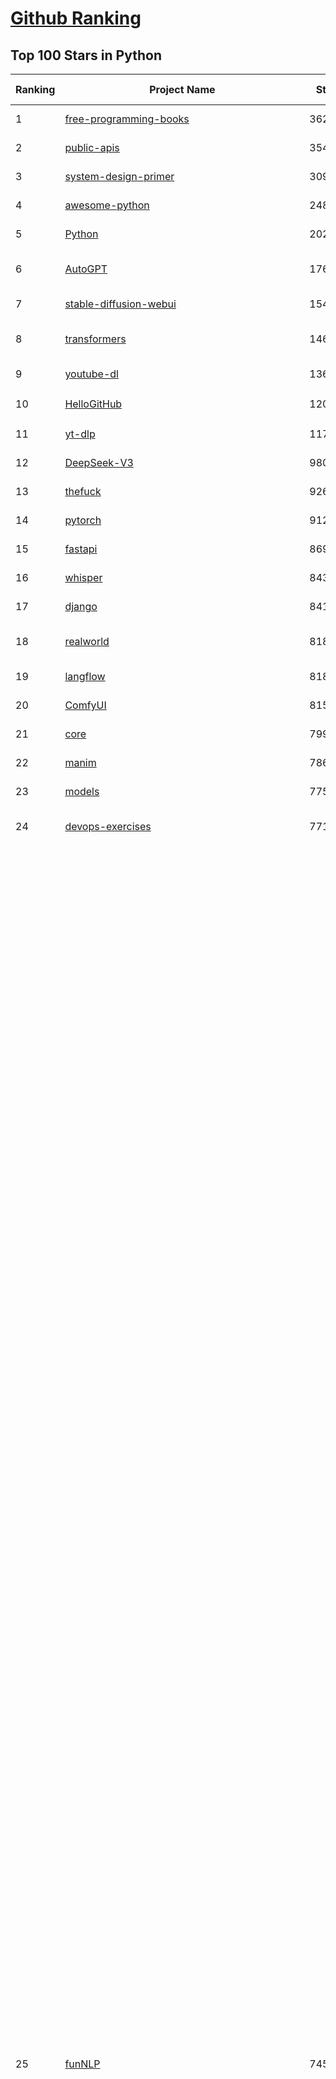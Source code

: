 [Github Ranking](../README.md)
==========

## Top 100 Stars in Python

| Ranking | Project Name | Stars | Forks | Language | Open Issues | Description | Last Commit |
| ------- | ------------ | ----- | ----- | -------- | ----------- | ----------- | ----------- |
| 1 | [free-programming-books](https://github.com/EbookFoundation/free-programming-books) | 362065 | 63684 | Python | 30 | :books: Freely available programming books | 2025-06-28T02:59:36Z |
| 2 | [public-apis](https://github.com/public-apis/public-apis) | 354787 | 37207 | Python | 4 | A collective list of free APIs | 2025-05-20T15:56:34Z |
| 3 | [system-design-primer](https://github.com/donnemartin/system-design-primer) | 309736 | 50991 | Python | 243 | Learn how to design large-scale systems. Prep for the system design interview.  Includes Anki flashcards. | 2025-05-21T11:13:33Z |
| 4 | [awesome-python](https://github.com/vinta/awesome-python) | 248995 | 25929 | Python | 0 | An opinionated list of awesome Python frameworks, libraries, software and resources. | 2024-08-11T17:10:18Z |
| 5 | [Python](https://github.com/TheAlgorithms/Python) | 202484 | 46985 | Python | 71 | All Algorithms implemented in Python | 2025-06-30T17:50:38Z |
| 6 | [AutoGPT](https://github.com/Significant-Gravitas/AutoGPT) | 176647 | 45847 | Python | 141 | AutoGPT is the vision of accessible AI for everyone, to use and to build on. Our mission is to provide the tools, so that you can focus on what matters. | 2025-07-04T23:23:42Z |
| 7 | [stable-diffusion-webui](https://github.com/AUTOMATIC1111/stable-diffusion-webui) | 154158 | 28634 | Python | 2354 | Stable Diffusion web UI | 2025-05-03T06:17:03Z |
| 8 | [transformers](https://github.com/huggingface/transformers) | 146458 | 29531 | Python | 1078 | 🤗 Transformers: the model-definition framework for state-of-the-art machine learning models in text, vision, audio, and multimodal models, for both inference and training.  | 2025-07-04T20:37:51Z |
| 9 | [youtube-dl](https://github.com/ytdl-org/youtube-dl) | 136350 | 10387 | Python | 3643 | Command-line program to download videos from YouTube.com and other video sites | 2025-05-04T11:53:05Z |
| 10 | [HelloGitHub](https://github.com/521xueweihan/HelloGitHub) | 120384 | 10512 | Python | 199 | :octocat: 分享 GitHub 上有趣、入门级的开源项目。Share interesting, entry-level open source projects on GitHub. | 2025-06-27T04:22:51Z |
| 11 | [yt-dlp](https://github.com/yt-dlp/yt-dlp) | 117691 | 9298 | Python | 1566 | A feature-rich command-line audio/video downloader | 2025-07-02T13:21:07Z |
| 12 | [DeepSeek-V3](https://github.com/deepseek-ai/DeepSeek-V3) | 98011 | 15945 | Python | 42 | None | 2025-06-27T08:46:37Z |
| 13 | [thefuck](https://github.com/nvbn/thefuck) | 92657 | 3720 | Python | 283 | Magnificent app which corrects your previous console command. | 2024-07-19T14:56:13Z |
| 14 | [pytorch](https://github.com/pytorch/pytorch) | 91260 | 24590 | Python | 15295 | Tensors and Dynamic neural networks in Python with strong GPU acceleration | 2025-07-05T03:57:37Z |
| 15 | [fastapi](https://github.com/fastapi/fastapi) | 86919 | 7554 | Python | 49 | FastAPI framework, high performance, easy to learn, fast to code, ready for production | 2025-07-04T05:22:23Z |
| 16 | [whisper](https://github.com/openai/whisper) | 84376 | 10283 | Python | 0 | Robust Speech Recognition via Large-Scale Weak Supervision | 2025-06-26T01:05:52Z |
| 17 | [django](https://github.com/django/django) | 84106 | 32704 | Python | 0 | The Web framework for perfectionists with deadlines. | 2025-07-03T13:23:25Z |
| 18 | [realworld](https://github.com/gothinkster/realworld) | 81811 | 7450 | Python | 42 | "The mother of all demo apps" — Exemplary fullstack Medium.com clone powered by React, Angular, Node, Django, and many more | 2025-07-04T16:58:51Z |
| 19 | [langflow](https://github.com/langflow-ai/langflow) | 81802 | 6996 | Python | 419 | Langflow is a powerful tool for building and deploying AI-powered agents and workflows. | 2025-07-05T00:25:26Z |
| 20 | [ComfyUI](https://github.com/comfyanonymous/ComfyUI) | 81564 | 9031 | Python | 2397 | The most powerful and modular diffusion model GUI, api and backend with a graph/nodes interface. | 2025-07-04T21:27:05Z |
| 21 | [core](https://github.com/home-assistant/core) | 79968 | 34223 | Python | 2573 | :house_with_garden: Open source home automation that puts local control and privacy first. | 2025-07-04T22:20:38Z |
| 22 | [manim](https://github.com/3b1b/manim) | 78670 | 6774 | Python | 446 | Animation engine for explanatory math videos | 2025-06-14T15:50:43Z |
| 23 | [models](https://github.com/tensorflow/models) | 77596 | 45562 | Python | 1075 | Models and examples built with TensorFlow | 2025-06-26T05:06:42Z |
| 24 | [devops-exercises](https://github.com/bregman-arie/devops-exercises) | 77126 | 17320 | Python | 35 | Linux, Jenkins, AWS, SRE, Prometheus, Docker, Python, Ansible, Git, Kubernetes, Terraform, OpenStack, SQL, NoSQL, Azure, GCP, DNS, Elastic, Network, Virtualization. DevOps Interview Questions | 2025-04-24T19:36:05Z |
| 25 | [funNLP](https://github.com/fighting41love/funNLP) | 74560 | 14903 | Python | 33 | 中英文敏感词、语言检测、中外手机/电话归属地/运营商查询、名字推断性别、手机号抽取、身份证抽取、邮箱抽取、中日文人名库、中文缩写库、拆字词典、词汇情感值、停用词、反动词表、暴恐词表、繁简体转换、英文模拟中文发音、汪峰歌词生成器、职业名称词库、同义词库、反义词库、否定词库、汽车品牌词库、汽车零件词库、连续英文切割、各种中文词向量、公司名字大全、古诗词库、IT词库、财经词库、成语词库、地名词库、历史名人词库、诗词词库、医学词库、饮食词库、法律词库、汽车词库、动物词库、中文聊天语料、中文谣言数据、百度中文问答数据集、句子相似度匹配算法集合、bert资源、文本生成&摘要相关工具、cocoNLP信息抽取工具、国内电话号码正则匹配、清华大学XLORE:中英文跨语言百科知识图谱、清华大学人工智能技术系列报告、自然语言生成、NLU太难了系列、自动对联数据及机器人、用户名黑名单列表、罪名法务名词及分类模型、微信公众号语料、cs224n深度学习自然语言处理课程、中文手写汉字识别、中文自然语言处理 语料/数据集、变量命名神器、分词语料库+代码、任务型对话英文数据集、ASR 语音数据集 + 基于深度学习的中文语音识别系统、笑声检测器、Microsoft多语言数字/单位/如日期时间识别包、中华新华字典数据库及api(包括常用歇后语、成语、词语和汉字)、文档图谱自动生成、SpaCy 中文模型、Common Voice语音识别数据集新版、神经网络关系抽取、基于bert的命名实体识别、关键词(Keyphrase)抽取包pke、基于医疗领域知识图谱的问答系统、基于依存句法与语义角色标注的事件三元组抽取、依存句法分析4万句高质量标注数据、cnocr：用来做中文OCR的Python3包、中文人物关系知识图谱项目、中文nlp竞赛项目及代码汇总、中文字符数据、speech-aligner: 从“人声语音”及其“语言文本”产生音素级别时间对齐标注的工具、AmpliGraph: 知识图谱表示学习(Python)库：知识图谱概念链接预测、Scattertext 文本可视化(python)、语言/知识表示工具：BERT & ERNIE、中文对比英文自然语言处理NLP的区别综述、Synonyms中文近义词工具包、HarvestText领域自适应文本挖掘工具（新词发现-情感分析-实体链接等）、word2word：(Python)方便易用的多语言词-词对集：62种语言/3,564个多语言对、语音识别语料生成工具：从具有音频/字幕的在线视频创建自动语音识别(ASR)语料库、构建医疗实体识别的模型（包含词典和语料标注）、单文档非监督的关键词抽取、Kashgari中使用gpt-2语言模型、开源的金融投资数据提取工具、文本自动摘要库TextTeaser: 仅支持英文、人民日报语料处理工具集、一些关于自然语言的基本模型、基于14W歌曲知识库的问答尝试--功能包括歌词接龙and已知歌词找歌曲以及歌曲歌手歌词三角关系的问答、基于Siamese bilstm模型的相似句子判定模型并提供训练数据集和测试数据集、用Transformer编解码模型实现的根据Hacker News文章标题自动生成评论、用BERT进行序列标记和文本分类的模板代码、LitBank：NLP数据集——支持自然语言处理和计算人文学科任务的100部带标记英文小说语料、百度开源的基准信息抽取系统、虚假新闻数据集、Facebook: LAMA语言模型分析，提供Transformer-XL/BERT/ELMo/GPT预训练语言模型的统一访问接口、CommonsenseQA：面向常识的英文QA挑战、中文知识图谱资料、数据及工具、各大公司内部里大牛分享的技术文档 PDF 或者 PPT、自然语言生成SQL语句（英文）、中文NLP数据增强（EDA）工具、英文NLP数据增强工具 、基于医药知识图谱的智能问答系统、京东商品知识图谱、基于mongodb存储的军事领域知识图谱问答项目、基于远监督的中文关系抽取、语音情感分析、中文ULMFiT-情感分析-文本分类-语料及模型、一个拍照做题程序、世界各国大规模人名库、一个利用有趣中文语料库 qingyun 训练出来的中文聊天机器人、中文聊天机器人seqGAN、省市区镇行政区划数据带拼音标注、教育行业新闻语料库包含自动文摘功能、开放了对话机器人-知识图谱-语义理解-自然语言处理工具及数据、中文知识图谱：基于百度百科中文页面-抽取三元组信息-构建中文知识图谱、masr: 中文语音识别-提供预训练模型-高识别率、Python音频数据增广库、中文全词覆盖BERT及两份阅读理解数据、ConvLab：开源多域端到端对话系统平台、中文自然语言处理数据集、基于最新版本rasa搭建的对话系统、基于TensorFlow和BERT的管道式实体及关系抽取、一个小型的证券知识图谱/知识库、复盘所有NLP比赛的TOP方案、OpenCLaP：多领域开源中文预训练语言模型仓库、UER：基于不同语料+编码器+目标任务的中文预训练模型仓库、中文自然语言处理向量合集、基于金融-司法领域(兼有闲聊性质)的聊天机器人、g2pC：基于上下文的汉语读音自动标记模块、Zincbase 知识图谱构建工具包、诗歌质量评价/细粒度情感诗歌语料库、快速转化「中文数字」和「阿拉伯数字」、百度知道问答语料库、基于知识图谱的问答系统、jieba_fast 加速版的jieba、正则表达式教程、中文阅读理解数据集、基于BERT等最新语言模型的抽取式摘要提取、Python利用深度学习进行文本摘要的综合指南、知识图谱深度学习相关资料整理、维基大规模平行文本语料、StanfordNLP 0.2.0：纯Python版自然语言处理包、NeuralNLP-NeuralClassifier：腾讯开源深度学习文本分类工具、端到端的封闭域对话系统、中文命名实体识别：NeuroNER vs. BertNER、新闻事件线索抽取、2019年百度的三元组抽取比赛：“科学空间队”源码、基于依存句法的开放域文本知识三元组抽取和知识库构建、中文的GPT2训练代码、ML-NLP - 机器学习(Machine Learning)NLP面试中常考到的知识点和代码实现、nlp4han:中文自然语言处理工具集(断句/分词/词性标注/组块/句法分析/语义分析/NER/N元语法/HMM/代词消解/情感分析/拼写检查、XLM：Facebook的跨语言预训练语言模型、用基于BERT的微调和特征提取方法来进行知识图谱百度百科人物词条属性抽取、中文自然语言处理相关的开放任务-数据集-当前最佳结果、CoupletAI - 基于CNN+Bi-LSTM+Attention 的自动对对联系统、抽象知识图谱、MiningZhiDaoQACorpus - 580万百度知道问答数据挖掘项目、brat rapid annotation tool: 序列标注工具、大规模中文知识图谱数据：1.4亿实体、数据增强在机器翻译及其他nlp任务中的应用及效果、allennlp阅读理解:支持多种数据和模型、PDF表格数据提取工具 、 Graphbrain：AI开源软件库和科研工具，目的是促进自动意义提取和文本理解以及知识的探索和推断、简历自动筛选系统、基于命名实体识别的简历自动摘要、中文语言理解测评基准，包括代表性的数据集&基准模型&语料库&排行榜、树洞 OCR 文字识别 、从包含表格的扫描图片中识别表格和文字、语声迁移、Python口语自然语言处理工具集(英文)、 similarity：相似度计算工具包，java编写、海量中文预训练ALBERT模型 、Transformers 2.0 、基于大规模音频数据集Audioset的音频增强 、Poplar：网页版自然语言标注工具、图片文字去除，可用于漫画翻译 、186种语言的数字叫法库、Amazon发布基于知识的人-人开放领域对话数据集 、中文文本纠错模块代码、繁简体转换 、 Python实现的多种文本可读性评价指标、类似于人名/地名/组织机构名的命名体识别数据集 、东南大学《知识图谱》研究生课程(资料)、. 英文拼写检查库 、 wwsearch是企业微信后台自研的全文检索引擎、CHAMELEON：深度学习新闻推荐系统元架构 、 8篇论文梳理BERT相关模型进展与反思、DocSearch：免费文档搜索引擎、 LIDA：轻量交互式对话标注工具 、aili - the fastest in-memory index in the East 东半球最快并发索引 、知识图谱车音工作项目、自然语言生成资源大全 、中日韩分词库mecab的Python接口库、中文文本摘要/关键词提取、汉字字符特征提取器 (featurizer)，提取汉字的特征（发音特征、字形特征）用做深度学习的特征、中文生成任务基准测评 、中文缩写数据集、中文任务基准测评 - 代表性的数据集-基准(预训练)模型-语料库-baseline-工具包-排行榜、PySS3：面向可解释AI的SS3文本分类器机器可视化工具 、中文NLP数据集列表、COPE - 格律诗编辑程序、doccano：基于网页的开源协同多语言文本标注工具 、PreNLP：自然语言预处理库、简单的简历解析器，用来从简历中提取关键信息、用于中文闲聊的GPT2模型：GPT2-chitchat、基于检索聊天机器人多轮响应选择相关资源列表(Leaderboards、Datasets、Papers)、(Colab)抽象文本摘要实现集锦(教程 、词语拼音数据、高效模糊搜索工具、NLP数据增广资源集、微软对话机器人框架 、 GitHub Typo Corpus：大规模GitHub多语言拼写错误/语法错误数据集、TextCluster：短文本聚类预处理模块 Short text cluster、面向语音识别的中文文本规范化、BLINK：最先进的实体链接库、BertPunc：基于BERT的最先进标点修复模型、Tokenizer：快速、可定制的文本词条化库、中文语言理解测评基准，包括代表性的数据集、基准(预训练)模型、语料库、排行榜、spaCy 医学文本挖掘与信息提取 、 NLP任务示例项目代码集、 python拼写检查库、chatbot-list - 行业内关于智能客服、聊天机器人的应用和架构、算法分享和介绍、语音质量评价指标(MOSNet, BSSEval, STOI, PESQ, SRMR)、 用138GB语料训练的法文RoBERTa预训练语言模型 、BERT-NER-Pytorch：三种不同模式的BERT中文NER实验、无道词典 - 有道词典的命令行版本，支持英汉互查和在线查询、2019年NLP亮点回顾、 Chinese medical dialogue data 中文医疗对话数据集 、最好的汉字数字(中文数字)-阿拉伯数字转换工具、 基于百科知识库的中文词语多词义/义项获取与特定句子词语语义消歧、awesome-nlp-sentiment-analysis - 情感分析、情绪原因识别、评价对象和评价词抽取、LineFlow：面向所有深度学习框架的NLP数据高效加载器、中文医学NLP公开资源整理 、MedQuAD：(英文)医学问答数据集、将自然语言数字串解析转换为整数和浮点数、Transfer Learning in Natural Language Processing (NLP) 、面向语音识别的中文/英文发音辞典、Tokenizers：注重性能与多功能性的最先进分词器、CLUENER 细粒度命名实体识别 Fine Grained Named Entity Recognition、 基于BERT的中文命名实体识别、中文谣言数据库、NLP数据集/基准任务大列表、nlp相关的一些论文及代码, 包括主题模型、词向量(Word Embedding)、命名实体识别(NER)、文本分类(Text Classificatin)、文本生成(Text Generation)、文本相似性(Text Similarity)计算等，涉及到各种与nlp相关的算法，基于keras和tensorflow 、Python文本挖掘/NLP实战示例、 Blackstone：面向非结构化法律文本的spaCy pipeline和NLP模型通过同义词替换实现文本“变脸” 、中文 预训练 ELECTREA 模型: 基于对抗学习 pretrain Chinese Model 、albert-chinese-ner - 用预训练语言模型ALBERT做中文NER 、基于GPT2的特定主题文本生成/文本增广、开源预训练语言模型合集、多语言句向量包、编码、标记和实现：一种可控高效的文本生成方法、 英文脏话大列表 、attnvis：GPT2、BERT等transformer语言模型注意力交互可视化、CoVoST：Facebook发布的多语种语音-文本翻译语料库，包括11种语言(法语、德语、荷兰语、俄语、西班牙语、意大利语、土耳其语、波斯语、瑞典语、蒙古语和中文)的语音、文字转录及英文译文、Jiagu自然语言处理工具 - 以BiLSTM等模型为基础，提供知识图谱关系抽取 中文分词 词性标注 命名实体识别 情感分析 新词发现 关键词 文本摘要 文本聚类等功能、用unet实现对文档表格的自动检测，表格重建、NLP事件提取文献资源列表 、 金融领域自然语言处理研究资源大列表、CLUEDatasetSearch - 中英文NLP数据集：搜索所有中文NLP数据集，附常用英文NLP数据集 、medical_NER - 中文医学知识图谱命名实体识别 、(哈佛)讲因果推理的免费书、知识图谱相关学习资料/数据集/工具资源大列表、Forte：灵活强大的自然语言处理pipeline工具集 、Python字符串相似性算法库、PyLaia：面向手写文档分析的深度学习工具包、TextFooler：针对文本分类/推理的对抗文本生成模块、Haystack：灵活、强大的可扩展问答(QA)框架、中文关键短语抽取工具 | 2024-05-10T07:38:24Z |
| 26 | [Deep-Live-Cam](https://github.com/hacksider/Deep-Live-Cam) | 71526 | 10229 | Python | 95 | real time face swap and one-click video deepfake with only a single image | 2025-07-02T10:37:16Z |
| 27 | [d2l-zh](https://github.com/d2l-ai/d2l-zh) | 70418 | 11710 | Python | 0 | 《动手学深度学习》：面向中文读者、能运行、可讨论。中英文版被70多个国家的500多所大学用于教学。 | 2024-07-30T09:32:19Z |
| 28 | [screenshot-to-code](https://github.com/abi/screenshot-to-code) | 70302 | 8681 | Python | 100 | Drop in a screenshot and convert it to clean code (HTML/Tailwind/React/Vue) | 2025-07-03T21:04:54Z |
| 29 | [flask](https://github.com/pallets/flask) | 69878 | 16494 | Python | 3 | The Python micro framework for building web applications. | 2025-06-12T20:48:14Z |
| 30 | [gpt_academic](https://github.com/binary-husky/gpt_academic) | 68885 | 8358 | Python | 259 | 为GPT/GLM等LLM大语言模型提供实用化交互接口，特别优化论文阅读/润色/写作体验，模块化设计，支持自定义快捷按钮&函数插件，支持Python和C++等项目剖析&自译解功能，PDF/LaTex论文翻译&总结功能，支持并行问询多种LLM模型，支持chatglm3等本地模型。接入通义千问, deepseekcoder, 讯飞星火, 文心一言, llama2, rwkv, claude2, moss等。 | 2025-06-24T17:35:03Z |
| 31 | [awesome-machine-learning](https://github.com/josephmisiti/awesome-machine-learning) | 68795 | 14989 | Python | 0 | A curated list of awesome Machine Learning frameworks, libraries and software. | 2025-06-25T14:00:11Z |
| 32 | [cpython](https://github.com/python/cpython) | 67728 | 32259 | Python | 7268 | The Python programming language | 2025-07-04T16:18:33Z |
| 33 | [PayloadsAllTheThings](https://github.com/swisskyrepo/PayloadsAllTheThings) | 67373 | 15563 | Python | 0 | A list of useful payloads and bypass for Web Application Security and Pentest/CTF | 2025-07-02T20:24:36Z |
| 34 | [sherlock](https://github.com/sherlock-project/sherlock) | 66453 | 7642 | Python | 99 | Hunt down social media accounts by username across social networks | 2025-05-06T09:55:10Z |
| 35 | [ansible](https://github.com/ansible/ansible) | 65518 | 24039 | Python | 535 | Ansible is a radically simple IT automation platform that makes your applications and systems easier to deploy and maintain. Automate everything from code deployment to network configuration to cloud management, in a language that approaches plain English, using SSH, with no agents to install on remote systems. https://docs.ansible.com. | 2025-07-03T23:25:33Z |
| 36 | [new-pac](https://github.com/Alvin9999/new-pac) | 64778 | 10108 | Python | 425 | 翻墙-科学上网、自由上网、免费科学上网、免费翻墙、fanqiang、油管youtube/视频下载、软件、VPN、一键翻墙浏览器，vps一键搭建翻墙服务器脚本/教程，免费shadowsocks/ss/ssr/v2ray/goflyway账号/节点，翻墙梯子，电脑、手机、iOS、安卓、windows、Mac、Linux、路由器翻墙、科学上网、youtube视频下载、youtube油管镜像/免翻墙网站、美区apple id共享账号、翻墙-科学上网-梯子 | 2025-07-05T03:59:25Z |
| 37 | [browser-use](https://github.com/browser-use/browser-use) | 64689 | 7387 | Python | 448 | 🌐 Make websites accessible for AI agents. Automate tasks online with ease. | 2025-07-05T03:48:23Z |
| 38 | [gpt4free](https://github.com/xtekky/gpt4free) | 64550 | 13664 | Python | 15 | The official gpt4free repository \| various collection of powerful language models \| o4, o3 and deepseek r1, gpt-4.1, gemini 2.5 | 2025-07-01T20:17:16Z |
| 39 | [keras](https://github.com/keras-team/keras) | 63175 | 19586 | Python | 222 | Deep Learning for humans | 2025-07-03T19:37:23Z |
| 40 | [scikit-learn](https://github.com/scikit-learn/scikit-learn) | 62543 | 26015 | Python | 1587 | scikit-learn: machine learning in Python | 2025-07-03T10:50:38Z |
| 41 | [annotated_deep_learning_paper_implementations](https://github.com/labmlai/annotated_deep_learning_paper_implementations) | 61657 | 6233 | Python | 31 | 🧑‍🏫 60+ Implementations/tutorials of deep learning papers with side-by-side notes 📝; including transformers (original, xl, switch, feedback, vit, ...), optimizers (adam, adabelief, sophia, ...), gans(cyclegan, stylegan2, ...), 🎮 reinforcement learning (ppo, dqn), capsnet, distillation, ... 🧠 | 2024-08-24T09:18:59Z |
| 42 | [OpenHands](https://github.com/All-Hands-AI/OpenHands) | 59920 | 6997 | Python | 289 | 🙌 OpenHands: Code Less, Make More | 2025-07-04T15:47:27Z |
| 43 | [markitdown](https://github.com/microsoft/markitdown) | 59854 | 3129 | Python | 219 | Python tool for converting files and office documents to Markdown. | 2025-06-04T04:09:25Z |
| 44 | [open-interpreter](https://github.com/OpenInterpreter/open-interpreter) | 59853 | 5096 | Python | 223 | A natural language interface for computers | 2025-04-23T07:18:30Z |
| 45 | [localstack](https://github.com/localstack/localstack) | 59482 | 4182 | Python | 249 | 💻 A fully functional local AWS cloud stack. Develop and test your cloud & Serverless apps offline | 2025-07-04T22:45:31Z |
| 46 | [ragflow](https://github.com/infiniflow/ragflow) | 58973 | 5856 | Python | 2357 | RAGFlow is an open-source RAG (Retrieval-Augmented Generation) engine based on deep document understanding. | 2025-07-04T13:14:51Z |
| 47 | [llama](https://github.com/meta-llama/llama) | 58459 | 9781 | Python | 437 | Inference code for Llama models | 2025-01-26T21:42:26Z |
| 48 | [scrapy](https://github.com/scrapy/scrapy) | 57438 | 10945 | Python | 456 | Scrapy, a fast high-level web crawling & scraping framework for Python. | 2025-07-04T11:41:15Z |
| 49 | [MetaGPT](https://github.com/FoundationAgents/MetaGPT) | 56974 | 6839 | Python | 15 | 🌟 The Multi-Agent Framework: First AI Software Company, Towards Natural Language Programming | 2025-06-30T11:45:55Z |
| 50 | [private-gpt](https://github.com/zylon-ai/private-gpt) | 56192 | 7537 | Python | 250 | Interact with your documents using the power of GPT, 100% privately, no data leaks | 2024-11-13T19:30:32Z |
| 51 | [you-get](https://github.com/soimort/you-get) | 55796 | 9763 | Python | 0 | :arrow_double_down: Dumb downloader that scrapes the web | 2025-04-27T15:33:25Z |
| 52 | [face_recognition](https://github.com/ageitgey/face_recognition) | 55016 | 13624 | Python | 774 | The world's simplest facial recognition api for Python and the command line | 2024-08-21T06:22:36Z |
| 53 | [Real-Time-Voice-Cloning](https://github.com/CorentinJ/Real-Time-Voice-Cloning) | 54637 | 9022 | Python | 202 | Clone a voice in 5 seconds to generate arbitrary speech in real-time | 2025-05-30T11:41:05Z |
| 54 | [yolov5](https://github.com/ultralytics/yolov5) | 54475 | 17018 | Python | 247 | YOLOv5 🚀 in PyTorch > ONNX > CoreML > TFLite | 2025-07-04T10:07:47Z |
| 55 | [gpt-engineer](https://github.com/AntonOsika/gpt-engineer) | 54419 | 7188 | Python | 24 | CLI platform to experiment with codegen. Precursor to: https://lovable.dev | 2025-05-14T10:15:10Z |
| 56 | [openpilot](https://github.com/commaai/openpilot) | 54255 | 9863 | Python | 128 | openpilot is an operating system for robotics. Currently, it upgrades the driver assistance system on 300+ supported cars. | 2025-07-05T03:26:12Z |
| 57 | [faceswap](https://github.com/deepfakes/faceswap) | 54204 | 13425 | Python | 33 | Deepfakes Software For All | 2025-05-21T16:58:55Z |
| 58 | [LLaMA-Factory](https://github.com/hiyouga/LLaMA-Factory) | 53581 | 6561 | Python | 507 | Unified Efficient Fine-Tuning of 100+ LLMs & VLMs (ACL 2024) | 2025-07-05T03:25:31Z |
| 59 | [requests](https://github.com/psf/requests) | 53014 | 9496 | Python | 196 | A simple, yet elegant, HTTP library. | 2025-06-16T19:10:38Z |
| 60 | [hackingtool](https://github.com/Z4nzu/hackingtool) | 52912 | 5701 | Python | 51 | ALL IN ONE Hacking Tool For Hackers | 2025-03-03T15:17:19Z |
| 61 | [rich](https://github.com/Textualize/rich) | 52701 | 1855 | Python | 201 | Rich is a Python library for rich text and beautiful formatting in the terminal. | 2025-06-24T13:02:12Z |
| 62 | [vllm](https://github.com/vllm-project/vllm) | 51495 | 8507 | Python | 1864 | A high-throughput and memory-efficient inference and serving engine for LLMs | 2025-07-05T03:56:39Z |
| 63 | [PaddleOCR](https://github.com/PaddlePaddle/PaddleOCR) | 51239 | 8387 | Python | 151 | Awesome multilingual OCR and Document Parsing toolkits based on PaddlePaddle (practical ultra lightweight OCR system, support 80+ languages recognition, provide data annotation and synthesis tools, support training and deployment among server, mobile, embedded and IoT devices) | 2025-07-04T07:36:22Z |
| 64 | [grok-1](https://github.com/xai-org/grok-1) | 50299 | 8353 | Python | 0 | Grok open release | 2024-08-30T04:17:25Z |
| 65 | [GPT-SoVITS](https://github.com/RVC-Boss/GPT-SoVITS) | 48390 | 5321 | Python | 837 | 1 min voice data can also be used to train a good TTS model! (few shot voice cloning) | 2025-07-02T14:48:28Z |
| 66 | [awesome-llm-apps](https://github.com/Shubhamsaboo/awesome-llm-apps) | 48026 | 5507 | Python | 3 | Collection of awesome LLM apps with AI Agents and RAG using OpenAI, Anthropic, Gemini and opensource models. | 2025-07-05T02:15:12Z |
| 67 | [professional-programming](https://github.com/charlax/professional-programming) | 47734 | 3795 | Python | 0 | A collection of learning resources for curious software engineers | 2025-06-30T03:09:46Z |
| 68 | [OpenManus](https://github.com/FoundationAgents/OpenManus) | 47587 | 8315 | Python | 424 | No fortress, purely open ground.  OpenManus is Coming. | 2025-06-30T09:59:38Z |
| 69 | [30-Days-Of-Python](https://github.com/Asabeneh/30-Days-Of-Python) | 47255 | 9020 | Python | 59 | 30 days of Python programming challenge is a step-by-step guide to learn the Python programming language in 30 days. This challenge may take more than100 days, follow your own pace.  These videos may help too: https://www.youtube.com/channel/UC7PNRuno1rzYPb1xLa4yktw | 2025-06-04T21:49:56Z |
| 70 | [big-list-of-naughty-strings](https://github.com/minimaxir/big-list-of-naughty-strings) | 47250 | 2154 | Python | 69 | The Big List of Naughty Strings is a list of strings which have a high probability of causing issues when used as user-input data. | 2024-04-18T03:26:59Z |
| 71 | [crawl4ai](https://github.com/unclecode/crawl4ai) | 47157 | 4534 | Python | 175 | 🚀🤖 Crawl4AI: Open-source LLM Friendly Web Crawler & Scraper. Don't be shy, join here: https://discord.gg/jP8KfhDhyN | 2025-07-04T07:17:02Z |
| 72 | [autogen](https://github.com/microsoft/autogen) | 46857 | 7131 | Python | 389 | A programming framework for agentic AI 🤖 PyPi: autogen-agentchat Discord: https://aka.ms/autogen-discord Office Hour: https://aka.ms/autogen-officehour | 2025-07-03T17:10:43Z |
| 73 | [pandas](https://github.com/pandas-dev/pandas) | 45868 | 18648 | Python | 3665 | Flexible and powerful data analysis / manipulation library for Python, providing labeled data structures similar to R data.frame objects, statistical functions, and much more | 2025-07-03T22:49:57Z |
| 74 | [Fooocus](https://github.com/lllyasviel/Fooocus) | 45618 | 7213 | Python | 208 | Focus on prompting and generating | 2025-01-24T10:55:35Z |
| 75 | [text-generation-webui](https://github.com/oobabooga/text-generation-webui) | 44211 | 5686 | Python | 2557 | LLM UI with advanced features, easy setup, and multiple backend support. | 2025-07-04T13:06:41Z |
| 76 | [odoo](https://github.com/odoo/odoo) | 43952 | 28514 | Python | 3223 | Odoo. Open Source Apps To Grow Your Business. | 2025-07-05T03:48:25Z |
| 77 | [llama_index](https://github.com/run-llama/llama_index) | 42847 | 6157 | Python | 222 | LlamaIndex is the leading framework for building LLM-powered agents over your data. | 2025-07-04T20:43:30Z |
| 78 | [ultralytics](https://github.com/ultralytics/ultralytics) | 42699 | 8328 | Python | 284 | Ultralytics YOLO11 🚀 | 2025-07-05T00:31:35Z |
| 79 | [nanoGPT](https://github.com/karpathy/nanoGPT) | 42548 | 7116 | Python | 224 | The simplest, fastest repository for training/finetuning medium-sized GPTs. | 2024-12-09T23:53:04Z |
| 80 | [OpenBB](https://github.com/OpenBB-finance/OpenBB) | 42188 | 3804 | Python | 42 | Investment Research for Everyone, Everywhere. | 2025-07-05T01:30:06Z |
| 81 | [python-patterns](https://github.com/faif/python-patterns) | 41616 | 7015 | Python | 11 | A collection of design patterns/idioms in Python | 2025-05-07T15:49:35Z |
| 82 | [unsloth](https://github.com/unslothai/unsloth) | 41542 | 3308 | Python | 614 | Fine-tuning & Reinforcement Learning for LLMs. 🦥 Train Qwen3, Llama 4, DeepSeek-R1, Gemma 3, TTS 2x faster with 70% less VRAM. | 2025-07-04T22:50:32Z |
| 83 | [stablediffusion](https://github.com/Stability-AI/stablediffusion) | 41268 | 5263 | Python | 248 | High-Resolution Image Synthesis with Latent Diffusion Models | 2025-06-25T14:18:37Z |
| 84 | [sentry](https://github.com/getsentry/sentry) | 41256 | 4381 | Python | 2130 | Developer-first error tracking and performance monitoring | 2025-07-04T23:33:28Z |
| 85 | [TTS](https://github.com/coqui-ai/TTS) | 41144 | 5330 | Python | 11 | 🐸💬 - a deep learning toolkit for Text-to-Speech, battle-tested in research and production | 2024-08-16T12:07:14Z |
| 86 | [diagrams](https://github.com/mingrammer/diagrams) | 41128 | 2644 | Python | 310 | :art: Diagram as Code for prototyping cloud system architectures | 2025-06-18T08:02:44Z |
| 87 | [ChatGLM-6B](https://github.com/THUDM/ChatGLM-6B) | 41083 | 5214 | Python | 557 | ChatGLM-6B: An Open Bilingual Dialogue Language Model \| 开源双语对话语言模型 | 2024-06-27T04:05:25Z |
| 88 | [ailearning](https://github.com/apachecn/ailearning) | 41065 | 11575 | Python | 2 | AiLearning：数据分析+机器学习实战+线性代数+PyTorch+NLTK+TF2 | 2024-11-12T16:21:55Z |
| 89 | [ColossalAI](https://github.com/hpcaitech/ColossalAI) | 41009 | 4520 | Python | 428 | Making large AI models cheaper, faster and more accessible | 2025-07-04T10:32:45Z |
| 90 | [airflow](https://github.com/apache/airflow) | 40861 | 15277 | Python | 1265 | Apache Airflow - A platform to programmatically author, schedule, and monitor workflows | 2025-07-04T22:12:24Z |
| 91 | [black](https://github.com/psf/black) | 40465 | 2600 | Python | 336 | The uncompromising Python code formatter | 2025-06-30T01:55:30Z |
| 92 | [streamlit](https://github.com/streamlit/streamlit) | 40230 | 3549 | Python | 1085 | Streamlit — A faster way to build and share data apps. | 2025-07-04T19:48:06Z |
| 93 | [freqtrade](https://github.com/freqtrade/freqtrade) | 40169 | 8002 | Python | 29 | Free, open source crypto trading bot | 2025-07-04T17:30:11Z |
| 94 | [mitmproxy](https://github.com/mitmproxy/mitmproxy) | 39726 | 4241 | Python | 325 | An interactive TLS-capable intercepting HTTP proxy for penetration testers and software developers. | 2025-07-01T22:42:20Z |
| 95 | [cheat.sh](https://github.com/chubin/cheat.sh) | 39585 | 1827 | Python | 124 | the only cheat sheet you need | 2025-02-01T13:32:00Z |
| 96 | [bert](https://github.com/google-research/bert) | 39294 | 9687 | Python | 791 | TensorFlow code and pre-trained models for BERT | 2024-07-23T23:39:41Z |
| 97 | [DeepSpeed](https://github.com/deepspeedai/DeepSpeed) | 39209 | 4452 | Python | 1071 | DeepSpeed is a deep learning optimization library that makes distributed training and inference easy, efficient, and effective. | 2025-07-05T00:41:04Z |
| 98 | [Deep-Learning-Papers-Reading-Roadmap](https://github.com/floodsung/Deep-Learning-Papers-Reading-Roadmap) | 39107 | 7353 | Python | 52 | Deep Learning papers reading roadmap for anyone who are eager to learn this amazing tech! | 2022-11-27T13:18:32Z |
| 99 | [gradio](https://github.com/gradio-app/gradio) | 38869 | 2962 | Python | 422 | Build and share delightful machine learning apps, all in Python. 🌟 Star to support our work! | 2025-07-04T10:58:26Z |
| 100 | [FastChat](https://github.com/lm-sys/FastChat) | 38808 | 4724 | Python | 831 | An open platform for training, serving, and evaluating large language models. Release repo for Vicuna and Chatbot Arena. | 2025-06-02T15:22:03Z |

